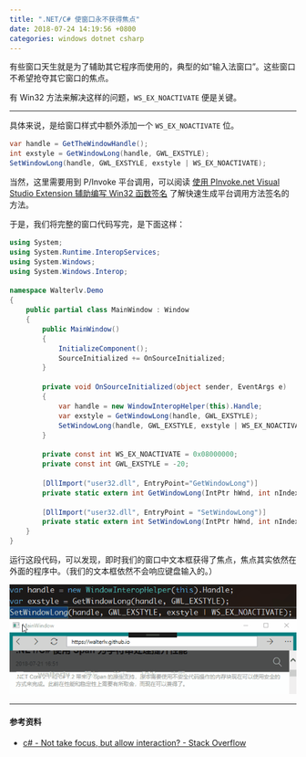```yaml
---
title: ".NET/C# 使窗口永不获得焦点"
date: 2018-07-24 14:19:56 +0800
categories: windows dotnet csharp
---
```


有些窗口天生就是为了辅助其它程序而使用的，典型的如“输入法窗口”。这些窗口不希望抢夺其它窗口的焦点。

有 Win32 方法来解决这样的问题，`WS_EX_NOACTIVATE` 便是关键。

---

具体来说，是给窗口样式中额外添加一个 `WS_EX_NOACTIVATE` 位。

```csharp
var handle = GetTheWindowHandle();
int exstyle = GetWindowLong(handle, GWL_EXSTYLE);
SetWindowLong(handle, GWL_EXSTYLE, exstyle | WS_EX_NOACTIVATE);
```

当然，这里需要用到 P/Invoke 平台调用，可以阅读 [使用 PInvoke.net Visual Studio Extension 辅助编写 Win32 函数签名](/post/pinvoke-net-visual-studio-extension.html) 了解快速生成平台调用方法签名的方法。

于是，我们将完整的窗口代码写完，是下面这样：

```csharp
using System;
using System.Runtime.InteropServices;
using System.Windows;
using System.Windows.Interop;

namespace Walterlv.Demo
{
    public partial class MainWindow : Window
    {
        public MainWindow()
        {
            InitializeComponent();
            SourceInitialized += OnSourceInitialized;
        }

        private void OnSourceInitialized(object sender, EventArgs e)
        {
            var handle = new WindowInteropHelper(this).Handle;
            var exstyle = GetWindowLong(handle, GWL_EXSTYLE);
            SetWindowLong(handle, GWL_EXSTYLE, exstyle | WS_EX_NOACTIVATE);
        }

        private const int WS_EX_NOACTIVATE = 0x08000000;
        private const int GWL_EXSTYLE = -20;

        [DllImport("user32.dll", EntryPoint="GetWindowLong")]
        private static extern int GetWindowLong(IntPtr hWnd, int nIndex);

        [DllImport("user32.dll", EntryPoint = "SetWindowLong")]
        private static extern int SetWindowLong(IntPtr hWnd, int nIndex, int dwNewLong);
    }
}
```

运行这段代码，可以发现，即时我们的窗口中文本框获得了焦点，焦点其实依然在外面的程序中。（我们的文本框依然不会响应键盘输入的。）

![No Activate](/static/posts/2018-07-24-no-activate.gif)

---

#### 参考资料

- [c# - Not take focus, but allow interaction? - Stack Overflow](https://stackoverflow.com/questions/6804251/not-take-focus-but-allow-interaction)
